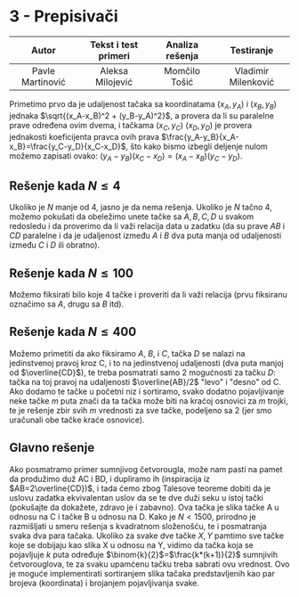 # 3 - Prepisivači

| Autor | Tekst i test primeri | Analiza rеšenja | Testiranje |
|:-:|:-:|:-:|:-:|
| Pavle Martinović | Aleksa Milojević | Momčilo Tošić | Vladimir Milenković |

Primetimo prvo da je udaljenost tačaka sa koordinatama $(x_A, y_A)$ i $(x_B, y_B)$ jednaka $\sqrt{(x_A-x_B)^2 + (y_B-y_A)^2}$, a provera da li su paralelne prave određena ovim dvema, i tačkama $(x_C, y_C)$ $(x_D, y_D)$ je provera jednakosti koeficijenta pravca ovih prava $\frac{y_A-y_B}{x_A-x_B}=\frac{y_C-y_D}{x_C-x_D}$, što kako bismo izbegli deljenje nulom možemo zapisati ovako: $(y_A-y_B)(x_C-x_D) = (x_A-x_B)(y_C-y_D)$.

## Rešenje kada $N \leq 4$
Ukoliko je $N$ manje od 4, jasno je da nema rešenja. Ukoliko je $N$ tačno 4, možemo pokušati da obeležimo unete tačke sa $A,B,C,D$ u svakom redosledu i da proverimo da li važi relacija data u zadatku (da su prave $AB$ i $CD$ paralelne i da je udaljenost između $A$ i $B$ dva puta manja od udaljenosti između $C$ i $D$ ili obratno).

## Rešenje kada $N \leq 100$
Možemo fiksirati bilo koje 4 tačke i proveriti da li važi relacija (prvu fiksiranu označimo sa $A$, drugu sa $B$ itd).

## Rešenje kada $N \leq 400$
Možemo primetiti da ako fiksiramo $A$, $B$, i $C$, tačka $D$ se nalazi na jedinstvenoj pravoj kroz C, i to na jedinstvenoj udaljenosti (dva puta manjoj od $\overline{CD}$), te treba posmatrati samo 2 mogućnosti za tačku $D$: tačka na toj pravoj na udaljenosti $\overline{AB}/2$ "levo" i "desno" od C. Ako dodamo te tačke u početni niz i sortiramo, svako dodatno pojavljivanje neke tačke $m$ puta znači da ta tačka može biti na kraćoj osnovici za $m$ trojki, te je rešenje zbir svih $m$ vrednosti za sve tačke, podeljeno sa 2 (jer smo uračunali obe tačke kraće osnovice).

## Glavno rešenje
Ako posmatramo primer sumnjivog četvorougla, može nam pasti na pamet da produžimo duž AC i BD, i dupliramo ih (inspiracija iz $AB=2\overline{CD})$, i tada ćemo zbog Talesove teoreme dobiti da je uslovu zadatka ekvivalentan uslov da se te dve duži seku u istoj tački (pokušajte da dokažete, zdravo je i zabavno). Ova tačka je slika tačke A u odnosu na C i tačke B u odnosu na D. Kako je $N<1500$, prirodno je razmišljati u smeru rešenja s kvadratnom složenošću, te i posmatranja svaka dva para tačaka. Ukoliko za svake dve tačke $X,Y$ pamtimo sve tačke koje se dobijaju kao slika X u odnosu na Y, vidimo da tačka koja se pojavljuje $k$ puta određuje $\binom{k}{2}$=$\frac{k*(k+1)}{2}$ sumnjivih četvorouglova, te za svaku upamćenu tačku treba sabrati ovu vrednost. Ovo je moguće implementirati sortiranjem slika tačaka predstavljenih kao par brojeva (koordinata) i brojanjem pojavljivanja svake.
